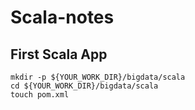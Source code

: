 # Scala-notes
## First Scala App
```%sh
mkdir -p ${YOUR_WORK_DIR}/bigdata/scala
cd ${YOUR_WORK_DIR}/bigdata/scala
touch pom.xml
```
